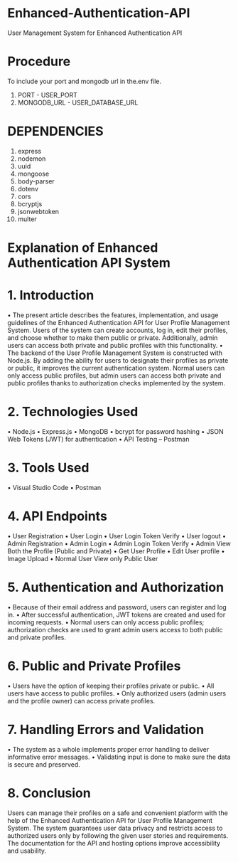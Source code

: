 # Enhanced-Authentication-API
User Management System for Enhanced Authentication API

# Procedure
To include your port and mongodb url in the.env file.
1. PORT - USER_PORT
2. MONGODB_URL - USER_DATABASE_URL

# DEPENDENCIES
1. express
2. nodemon
3. uuid
4. mongoose
5. body-parser
6. dotenv
7. cors
8. bcryptjs
9. jsonwebtoken
10. multer

# Explanation of Enhanced Authentication API System

# 1. Introduction
•	The present article describes the features, implementation, and usage guidelines of the Enhanced Authentication API for User Profile Management System. Users of the system can create accounts, log in, edit their profiles, and choose whether to make them public or private. Additionally, admin users can access both private and public profiles with this functionality.
•	The backend of the User Profile Management System is constructed with Node.js. By adding the ability for users to designate their profiles as private or public, it improves the current authentication system. Normal users can only access public profiles, but admin users can access both private and public profiles thanks to authorization checks implemented by the system.

# 2. Technologies Used
•	Node.js
•	Express.js
•	MongoDB 
•	bcrypt for password hashing
•	JSON Web Tokens (JWT) for authentication
•	API Testing – Postman

# 3. Tools Used
•	Visual Studio Code
•	Postman

# 4. API Endpoints
•	User Registration
•	User Login
•	User Login Token Verify
•	User logout
•	Admin Registration
•	Admin Login
•	Admin Login Token Verify
•	Admin View Both the Profile (Public and Private) 
•	Get User Profile
•	Edit User profile
•	Image Upload
•	Normal User View only Public User

# 5. Authentication and Authorization
•	Because of their email address and password, users can register and log in. 
•	After successful authentication, JWT tokens are created and used for incoming requests. 
•	Normal users can only access public profiles; authorization checks are used to grant admin users access to both public and private profiles.

# 6. Public and Private Profiles
•	Users have the option of keeping their profiles private or public. 
•	All users have access to public profiles. 
•	Only authorized users (admin users and the profile owner) can access private profiles.

# 7. Handling Errors and Validation
•	The system as a whole implements proper error handling to deliver informative error messages. 
•	Validating input is done to make sure the data is secure and preserved.

# 8. Conclusion
Users can manage their profiles on a safe and convenient platform with the help of the Enhanced Authentication API for User Profile Management System. The system guarantees user data privacy and restricts access to authorized users only by following the given user stories and requirements. The documentation for the API and hosting options improve accessibility and usability. 
